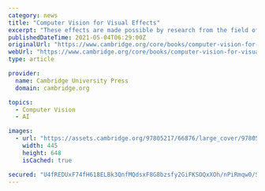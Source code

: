 ```yaml
---
category: news
title: "Computer Vision for Visual Effects"
excerpt: "These effects are made possible by research from the field of computer vision, the study of how to automatically understand images. Computer Vision for Visual Effects will educate students, engineers and researchers about the fundamental computer vision ..."
publishedDateTime: 2021-05-04T06:29:00Z
originalUrl: "https://www.cambridge.org/core/books/computer-vision-for-visual-effects/82951CDB3BDD5967D1AC39149B27CB73"
webUrl: "https://www.cambridge.org/core/books/computer-vision-for-visual-effects/82951CDB3BDD5967D1AC39149B27CB73"
type: article

provider:
  name: Cambridge University Press
  domain: cambridge.org

topics:
  - Computer Vision
  - AI

images:
  - url: "https://assets.cambridge.org/97805217/66876/large_cover/9780521766876i.jpg"
    width: 445
    height: 648
    isCached: true

secured: "U4fREDUxF74fH618ELBk3QnfMQdsxF8G8bzsfy2GiFKSOQxXOh/nPiRmqw0/SOc2ZB21caLw2mBovWQpr3EYr8luD+R9O6EWBvHflYH4VlOfig5LE+cyX5Iz8In9FidNEKHHsFHEai0mnZhxWa2GocsGlKByaGskesho4gDaFnrqwfmTuIvk0LGSIFddMgB6wVsP/NjBc0eMDfPXuAKZ4o59CYEpEezXLZjNB4Dt8eKLcxv9NjjT0dtj8BFYxnLXu49XudA+fYxBVZANnrF8d5fRy/CCPBe2cUpNRuQN3ZGYVu7AYGt8HegrbpH944QVIWuJbeLeLAfwkWA/ewdfDbCouYbecgKNrxfDT4dXtUo=;uY6cVl6W7Fwaa8RAIfp2sw=="
---
```


